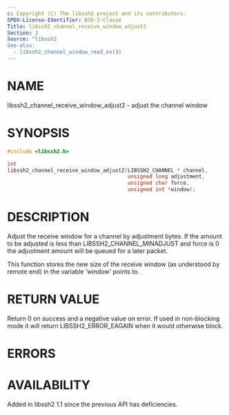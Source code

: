 ```yaml
---
c: Copyright (C) The libssh2 project and its contributors.
SPDX-License-Identifier: BSD-3-Clause
Title: libssh2_channel_receive_window_adjust2
Section: 3
Source: "libssh2
See-also:
  - libssh2_channel_window_read_ex(3)
---
```


# NAME

libssh2_channel_receive_window_adjust2 - adjust the channel window

# SYNOPSIS

~~~c
#include <libssh2.h>

int
libssh2_channel_receive_window_adjust2(LIBSSH2_CHANNEL * channel,
                                       unsigned long adjustment,
                                       unsigned char force,
                                       unsigned int *window);
~~~

# DESCRIPTION

Adjust the receive window for a channel by adjustment bytes. If the amount to
be adjusted is less than LIBSSH2_CHANNEL_MINADJUST and force is 0 the
adjustment amount will be queued for a later packet.

This function stores the new size of the receive window (as understood by
remote end) in the variable 'window' points to.

# RETURN VALUE

Return 0 on success and a negative value on error. If used in non-blocking
mode it will return LIBSSH2_ERROR_EAGAIN when it would otherwise block.

# ERRORS


# AVAILABILITY

Added in libssh2 1.1 since the previous API has deficiencies.
